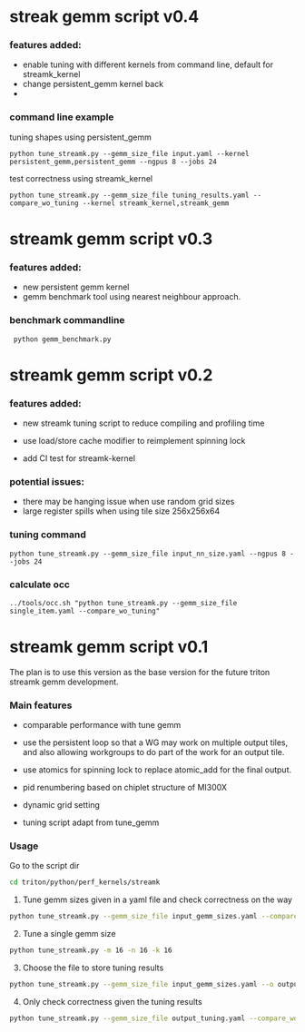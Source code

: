 # streak gemm script v0.4

### features added:
- enable tuning with different kernels from command line, default for streamk_kernel
- change persistent_gemm kernel back
-

### command line example

tuning shapes using persistent_gemm
```
python tune_streamk.py --gemm_size_file input.yaml --kernel persistent_gemm,persistent_gemm --ngpus 8 --jobs 24
```

test correctness using streamk_kernel
```
python tune_streamk.py --gemm_size_file tuning_results.yaml --compare_wo_tuning --kernel streamk_kernel,streamk_gemm

```

# streamk gemm script v0.3

### features added:

- new persistent gemm kernel
- gemm benchmark tool using nearest neighbour approach.

### benchmark commandline

```
 python gemm_benchmark.py
```

# streamk gemm script v0.2

### features added:

- new streamk tuning script to reduce compiling and profiling time

- use load/store cache modifier to reimplement spinning lock

- add CI test for streamk-kernel

### potential issues:

- there may be hanging issue when use random grid sizes
- large register spills when using tile size 256x256x64

### tuning command

```
python tune_streamk.py --gemm_size_file input_nn_size.yaml --ngpus 8 --jobs 24
```

### calculate occ

```
../tools/occ.sh "python tune_streamk.py --gemm_size_file single_item.yaml --compare_wo_tuning"
```

# streamk gemm script v0.1

The plan is to use this version as the base version for the future triton streamk gemm development.

### Main features
- comparable performance with tune gemm

- use the persistent loop so that a WG may work on multiple output tiles, and also allowing workgroups to do part of the work for an output tile.

- use atomics for spinning lock to replace atomic_add for the final output.

- pid renumbering based on chiplet structure of MI300X

- dynamic grid setting

- tuning script adapt from tune_gemm

### Usage

Go to the script dir
```bash
cd triton/python/perf_kernels/streamk
```

1. Tune gemm sizes given in a yaml file and check correctness on the way
```bash
python tune_streamk.py --gemm_size_file input_gemm_sizes.yaml --compare
```

2. Tune a single gemm size
```bash
python tune_streamk.py -m 16 -n 16 -k 16
```

3. Choose the file to store tuning results
```bash
python tune_streamk.py --gemm_size_file input_gemm_sizes.yaml --o output_tuning.yaml
```

4. Only check correctness given the tuning results
```bash
python tune_streamk.py --gemm_size_file output_tuning.yaml --compare_wo_tuning
```
